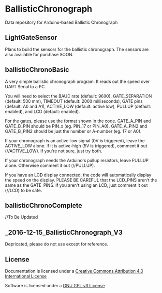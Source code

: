 # BallisticChronograph
Data repository for Arduino-based Ballistic Chronograph

## LightGateSensor
Plans to build the sensors for the ballistic chronograph.  The sensors are also available for purchase SOON.

## ballisticChronoBasic
A very simple ballistic chronograph program.  It reads out the speed over UART Serial to a PC.

You will need to select the BAUD rate (default: 9600), GATE_SEPARATION (default: 500 mm), TIMEOUT (default: 2000 milliseconds), GATE pins (default: A0 and A1), ACTIVE_LOW (default: active low), PULLUP (default: enabled), and LCD (default: enabled).

For the gates, please use the format shown in the code.  GATE_A_PIN and GATE_B_PIN should be PIN_x (eg. PIN_17 or PIN_A0).  GATE_A_PIN2 and GATE_B_PIN2 should be just the number or A-number (eg. 17 or A0).

If your chronograph is an active-low signal (0V is triggered), leave the ACTIVE_LOW alone.  If it is active-high (5V is triggered), comment it out (//ACTIVE_LOW).  If you're not sure, just try both.

If your chronograph needs the Arduino's pullup resistors, leave PULLUP alone.  Otherwise comment it out (//PULLUP).

If you have an LCD display connected, the code will automatically display the speed on the display.  PLEASE BE CAREFUL that the LCD_PINS aren't the same as the GATE_PINS.  If you aren't using an LCD, just comment it out (//LCD) to be safe.

## ballisticChronoComplete
//To Be Updated

## \_2016-12-15_BallisticChronograph_V3
Depricated, please do not use except for reference.

## License

Documentation is licensed under a [Creative Commons Attribution 4.0 International License](https://creativecommons.org/licenses/by/4.0/)

Software is licensed under a [GNU GPL v3 License](https://www.gnu.org/licenses/gpl-3.0.txt)
